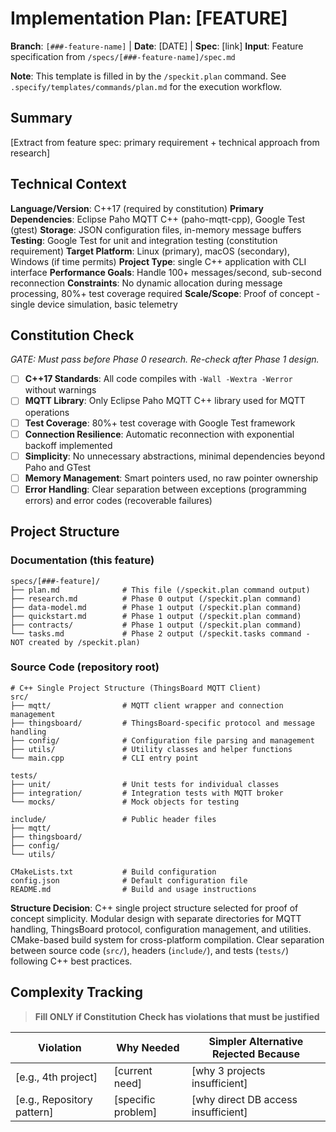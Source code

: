 # Implementation Plan: [FEATURE]

**Branch**: `[###-feature-name]` | **Date**: [DATE] | **Spec**: [link]
**Input**: Feature specification from `/specs/[###-feature-name]/spec.md`

**Note**: This template is filled in by the `/speckit.plan` command. See `.specify/templates/commands/plan.md` for the execution workflow.

## Summary

[Extract from feature spec: primary requirement + technical approach from research]

## Technical Context

<!--
  ACTION REQUIRED: Replace the content in this section with the technical details
  for the project. The structure here is presented in advisory capacity to guide
  the iteration process.
-->

**Language/Version**: C++17 (required by constitution)
**Primary Dependencies**: Eclipse Paho MQTT C++ (paho-mqtt-cpp), Google Test (gtest)
**Storage**: JSON configuration files, in-memory message buffers
**Testing**: Google Test for unit and integration testing (constitution requirement)
**Target Platform**: Linux (primary), macOS (secondary), Windows (if time permits)
**Project Type**: single C++ application with CLI interface
**Performance Goals**: Handle 100+ messages/second, sub-second reconnection
**Constraints**: No dynamic allocation during message processing, 80%+ test coverage required
**Scale/Scope**: Proof of concept - single device simulation, basic telemetry

## Constitution Check

*GATE: Must pass before Phase 0 research. Re-check after Phase 1 design.*

- [ ] **C++17 Standards**: All code compiles with `-Wall -Wextra -Werror` without warnings
- [ ] **MQTT Library**: Only Eclipse Paho MQTT C++ library used for MQTT operations
- [ ] **Test Coverage**: 80%+ test coverage with Google Test framework
- [ ] **Connection Resilience**: Automatic reconnection with exponential backoff implemented
- [ ] **Simplicity**: No unnecessary abstractions, minimal dependencies beyond Paho and GTest
- [ ] **Memory Management**: Smart pointers used, no raw pointer ownership
- [ ] **Error Handling**: Clear separation between exceptions (programming errors) and error codes (recoverable failures)

## Project Structure

### Documentation (this feature)

```text
specs/[###-feature]/
├── plan.md              # This file (/speckit.plan command output)
├── research.md          # Phase 0 output (/speckit.plan command)
├── data-model.md        # Phase 1 output (/speckit.plan command)
├── quickstart.md        # Phase 1 output (/speckit.plan command)
├── contracts/           # Phase 1 output (/speckit.plan command)
└── tasks.md             # Phase 2 output (/speckit.tasks command - NOT created by /speckit.plan)
```

### Source Code (repository root)
<!--
  ACTION REQUIRED: Replace the placeholder tree below with the concrete layout
  for this feature. Delete unused options and expand the chosen structure with
  real paths (e.g., apps/admin, packages/something). The delivered plan must
  not include Option labels.
-->

```text
# C++ Single Project Structure (ThingsBoard MQTT Client)
src/
├── mqtt/                # MQTT client wrapper and connection management
├── thingsboard/         # ThingsBoard-specific protocol and message handling
├── config/              # Configuration file parsing and management
├── utils/               # Utility classes and helper functions
└── main.cpp             # CLI entry point

tests/
├── unit/                # Unit tests for individual classes
├── integration/         # Integration tests with MQTT broker
└── mocks/               # Mock objects for testing

include/                 # Public header files
├── mqtt/
├── thingsboard/
├── config/
└── utils/

CMakeLists.txt           # Build configuration
config.json              # Default configuration file
README.md                # Build and usage instructions
```

**Structure Decision**: C++ single project structure selected for proof of concept simplicity. Modular design with separate directories for MQTT handling, ThingsBoard protocol, configuration management, and utilities. CMake-based build system for cross-platform compilation. Clear separation between source code (`src/`), headers (`include/`), and tests (`tests/`) following C++ best practices.

## Complexity Tracking

> **Fill ONLY if Constitution Check has violations that must be justified**

| Violation | Why Needed | Simpler Alternative Rejected Because |
|-----------|------------|-------------------------------------|
| [e.g., 4th project] | [current need] | [why 3 projects insufficient] |
| [e.g., Repository pattern] | [specific problem] | [why direct DB access insufficient] |
